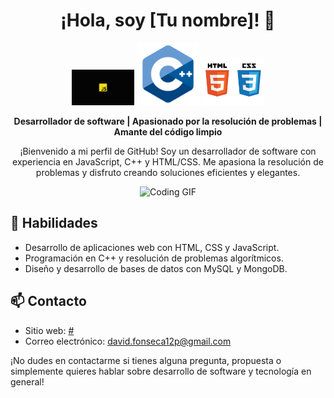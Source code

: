<h1 align="center">
  ¡Hola, soy [Tu nombre]! 👋
</h1>

<p align="center">
  <img src="images/javascript.png" alt="JavaScript" width="100" />
  <img src="images/cpp.png" alt="C++" width="100" />
  <img src="images/html-css.png" alt="HTML CSS" width="100" />
</p>

<p align="center">
  <strong>Desarrollador de software | Apasionado por la resolución de problemas | Amante del código limpio</strong>
</p>

<p align="center">
  ¡Bienvenido a mi perfil de GitHub! Soy un desarrollador de software con experiencia en JavaScript, C++ y HTML/CSS. Me apasiona la resolución de problemas y disfruto creando soluciones eficientes y elegantes.
</p>

<p align="center">
  <img src="images/coding.gif" alt="Coding GIF" />
</p>

## 🚀 Habilidades

- Desarrollo de aplicaciones web con HTML, CSS y JavaScript.
- Programación en C++ y resolución de problemas algorítmicos.
- Diseño y desarrollo de bases de datos con MySQL y MongoDB.

## 📫 Contacto

- Sitio web: [#](#)
- Correo electrónico: [david.fonseca12p@gmail.com](mailto:david.fonseca12p@gmail.com)

¡No dudes en contactarme si tienes alguna pregunta, propuesta o simplemente quieres hablar sobre desarrollo de software y tecnología en general!
